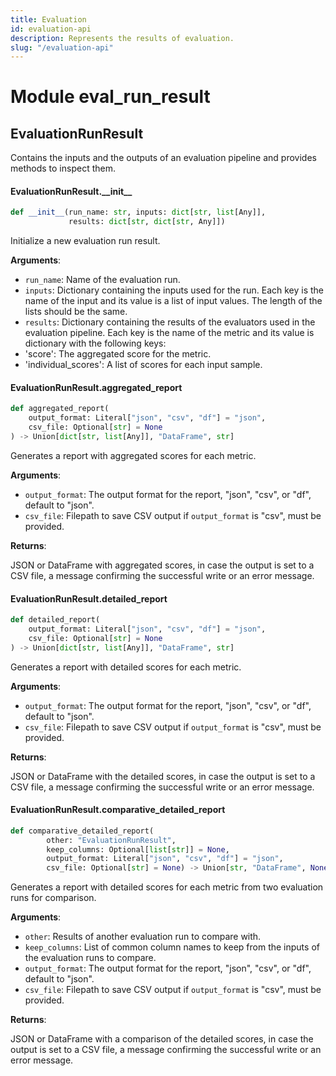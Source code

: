 ```yaml
---
title: Evaluation
id: evaluation-api
description: Represents the results of evaluation.
slug: "/evaluation-api"
---
```


<a id="eval_run_result"></a>

# Module eval\_run\_result

<a id="eval_run_result.EvaluationRunResult"></a>

## EvaluationRunResult

Contains the inputs and the outputs of an evaluation pipeline and provides methods to inspect them.

<a id="eval_run_result.EvaluationRunResult.__init__"></a>

#### EvaluationRunResult.\_\_init\_\_

```python
def __init__(run_name: str, inputs: dict[str, list[Any]],
             results: dict[str, dict[str, Any]])
```

Initialize a new evaluation run result.

**Arguments**:

- `run_name`: Name of the evaluation run.
- `inputs`: Dictionary containing the inputs used for the run. Each key is the name of the input and its value is a list
of input values. The length of the lists should be the same.
- `results`: Dictionary containing the results of the evaluators used in the evaluation pipeline. Each key is the name
of the metric and its value is dictionary with the following keys:
- 'score': The aggregated score for the metric.
- 'individual_scores': A list of scores for each input sample.

<a id="eval_run_result.EvaluationRunResult.aggregated_report"></a>

#### EvaluationRunResult.aggregated\_report

```python
def aggregated_report(
    output_format: Literal["json", "csv", "df"] = "json",
    csv_file: Optional[str] = None
) -> Union[dict[str, list[Any]], "DataFrame", str]
```

Generates a report with aggregated scores for each metric.

**Arguments**:

- `output_format`: The output format for the report, "json", "csv", or "df", default to "json".
- `csv_file`: Filepath to save CSV output if `output_format` is "csv", must be provided.

**Returns**:

JSON or DataFrame with aggregated scores, in case the output is set to a CSV file, a message confirming the
successful write or an error message.

<a id="eval_run_result.EvaluationRunResult.detailed_report"></a>

#### EvaluationRunResult.detailed\_report

```python
def detailed_report(
    output_format: Literal["json", "csv", "df"] = "json",
    csv_file: Optional[str] = None
) -> Union[dict[str, list[Any]], "DataFrame", str]
```

Generates a report with detailed scores for each metric.

**Arguments**:

- `output_format`: The output format for the report, "json", "csv", or "df", default to "json".
- `csv_file`: Filepath to save CSV output if `output_format` is "csv", must be provided.

**Returns**:

JSON or DataFrame with the detailed scores, in case the output is set to a CSV file, a message confirming
the successful write or an error message.

<a id="eval_run_result.EvaluationRunResult.comparative_detailed_report"></a>

#### EvaluationRunResult.comparative\_detailed\_report

```python
def comparative_detailed_report(
        other: "EvaluationRunResult",
        keep_columns: Optional[list[str]] = None,
        output_format: Literal["json", "csv", "df"] = "json",
        csv_file: Optional[str] = None) -> Union[str, "DataFrame", None]
```

Generates a report with detailed scores for each metric from two evaluation runs for comparison.

**Arguments**:

- `other`: Results of another evaluation run to compare with.
- `keep_columns`: List of common column names to keep from the inputs of the evaluation runs to compare.
- `output_format`: The output format for the report, "json", "csv", or "df", default to "json".
- `csv_file`: Filepath to save CSV output if `output_format` is "csv", must be provided.

**Returns**:

JSON or DataFrame with a comparison of the detailed scores, in case the output is set to a CSV file,
a message confirming the successful write or an error message.
